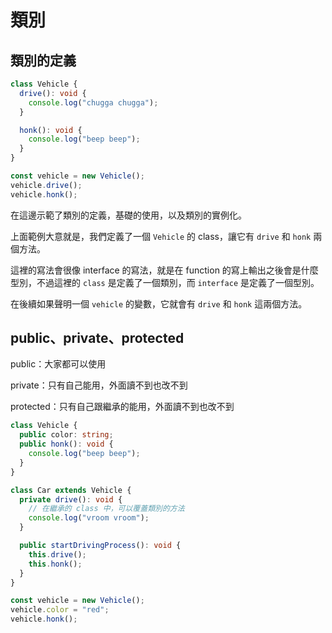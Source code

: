 # 類別

## 類別的定義

```typescript
class Vehicle {
  drive(): void {
    console.log("chugga chugga");
  }

  honk(): void {
    console.log("beep beep");
  }
}

const vehicle = new Vehicle();
vehicle.drive();
vehicle.honk();
```

在這邊示範了類別的定義，基礎的使用，以及類別的實例化。

上面範例大意就是，我們定義了一個 `Vehicle` 的 class，讓它有 `drive` 和 `honk` 兩個方法。

這裡的寫法會很像 interface 的寫法，就是在 function 的寫上輸出之後會是什麼型別，不過這裡的 `class` 是定義了一個類別，而 `interface` 是定義了一個型別。

在後續如果聲明一個 `vehicle` 的變數，它就會有 `drive` 和 `honk` 這兩個方法。

## public、private、protected

public：大家都可以使用

private：只有自己能用，外面讀不到也改不到

protected：只有自己跟繼承的能用，外面讀不到也改不到

```typescript
class Vehicle {
  public color: string;
  public honk(): void {
    console.log("beep beep");
  }
}

class Car extends Vehicle {
  private drive(): void {
    // 在繼承的 class 中，可以覆蓋類別的方法
    console.log("vroom vroom");
  }

  public startDrivingProcess(): void {
    this.drive();
    this.honk();
  }
}

const vehicle = new Vehicle();
vehicle.color = "red";
vehicle.honk();
```
